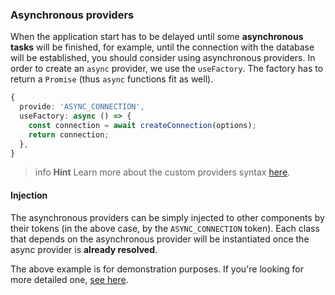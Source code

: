 ### Asynchronous providers

When the application start has to be delayed until some **asynchronous tasks** will be finished, for example, until the connection with the database will be established, you should consider using asynchronous providers. In order to create an `async` provider, we use the `useFactory`. The factory has to return a `Promise` (thus `async` functions fit as well).

```typescript
{
  provide: 'ASYNC_CONNECTION',
  useFactory: async () => {
    const connection = await createConnection(options);
    return connection;
  },
}
```

> info **Hint** Learn more about the custom providers syntax [here](/fundamentals/custom-providers).

#### Injection

The asynchronous providers can be simply injected to other components by their tokens (in the above case, by the `ASYNC_CONNECTION` token). Each class that depends on the asynchronous provider will be instantiated once the async provider is **already resolved**.

The above example is for demonstration purposes. If you're looking for more detailed one, [see here](/recipes/sql-typeorm).
